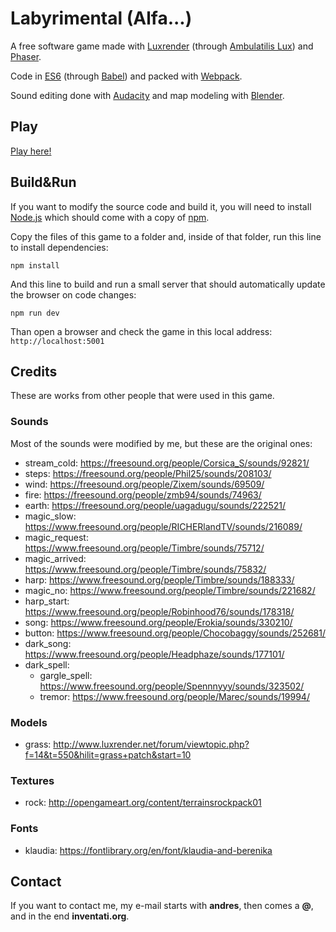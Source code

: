 # Labyrimental (Alfa...)

A free software game made with [Luxrender](http://luxrender.net) (through [Ambulatilis Lux](https://github.com/andresmrm/ambulatilis-lux)) and [Phaser](http://phaser.io).

Code in [ES6](https://en.wikipedia.org/wiki/ECMAScript#Harmony.2C_6th_Edition) (through [Babel](https://babeljs.io)) and packed with [Webpack](http://webpack.github.io).

Sound editing done with [Audacity](http://www.audacityteam.org) and map modeling with [Blender](https://www.blender.org).


## Play

[Play here!](https://andresmrm.github.io/labyrimental)

## Build&Run

If you want to modify the source code and build it, you will need to install [Node.js](https://nodejs.org) which should come with a copy of [npm](https://docs.npmjs.com/getting-started/installing-node).

Copy the files of this game to a folder and, inside of that folder, run this line to install dependencies:

```
npm install
```

And this line to build and run a small server that should automatically update the browser on code changes:

```
npm run dev
```

Than open a browser and check the game in this local address: `http://localhost:5001`


## Credits

These are works from other people that were used in this game.

### Sounds

Most of the sounds were modified by me, but these are the original ones:

- stream_cold: https://freesound.org/people/Corsica_S/sounds/92821/
- steps: https://freesound.org/people/Phil25/sounds/208103/
- wind: https://freesound.org/people/Zixem/sounds/69509/
- fire: https://freesound.org/people/zmb94/sounds/74963/
- earth: https://freesound.org/people/uagadugu/sounds/222521/
- magic_slow: https://www.freesound.org/people/RICHERlandTV/sounds/216089/
- magic_request: https://www.freesound.org/people/Timbre/sounds/75712/
- magic_arrived: https://www.freesound.org/people/Timbre/sounds/75832/
- harp: https://www.freesound.org/people/Timbre/sounds/188333/
- magic_no: https://www.freesound.org/people/Timbre/sounds/221682/
- harp_start: https://www.freesound.org/people/Robinhood76/sounds/178318/
- song: https://www.freesound.org/people/Erokia/sounds/330210/
- button: https://www.freesound.org/people/Chocobaggy/sounds/252681/
- dark_song: https://www.freesound.org/people/Headphaze/sounds/177101/
- dark_spell:
  - gargle_spell: https://www.freesound.org/people/Spennnyyy/sounds/323502/
  - tremor: https://www.freesound.org/people/Marec/sounds/19994/

### Models

- grass: http://www.luxrender.net/forum/viewtopic.php?f=14&t=550&hilit=grass+patch&start=10

### Textures

- rock: http://opengameart.org/content/terrainsrockpack01

### Fonts

- klaudia: https://fontlibrary.org/en/font/klaudia-and-berenika


## Contact

If you want to contact me, my e-mail starts with **andres**, then comes a **@**, and in the end **inventati.org**.